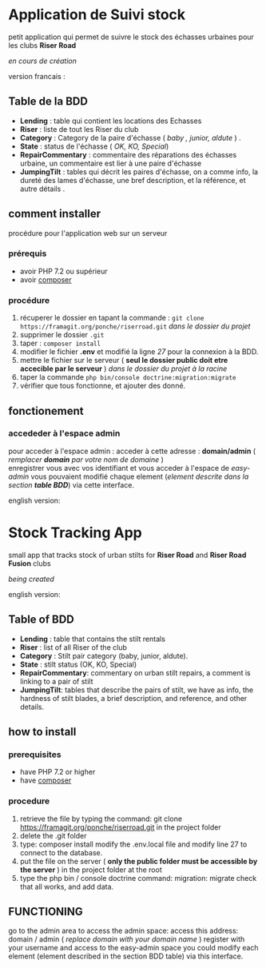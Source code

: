 # Application de Suivi stock 

petit application qui permet de suivre le stock des échasses urbaines pour les clubs **Riser Road** 


_en cours de création_ 

version francais : 

## Table de la BDD  

- **Lending** : table qui contient les locations des Echasses
- **Riser** : liste de tout les Riser du club 
- **Category** : Category de la paire d'échasse ( _baby , junior, aldute_ ) . 
- **State** : status de l'échasse ( _OK, KO, Special_) 
- **RepairCommentary** : commentaire des réparations des échasses urbaine, un commentaire est lier à une paire d'échasse
- **JumpingTilt** : tables qui décrit les paires d'échasse, on a comme info, la dureté des lames d'échasse, une bref description, et la référence, et autre détails . 

## comment installer 

procédure pour l'application web sur un serveur 

### prérequis

- avoir PHP 7.2 ou supérieur 
- avoir [composer](https://getcomposer.org/)  

### procédure 

1. récuperer le dossier en tapant la commande : `git clone https://framagit.org/ponche/riserroad.git` 
_dans le dossier du projet_ 
2. supprimer le dossier `.git`
3. taper : `composer install`
4. modifier le fichier **.env** et modifié la ligne _27_ pour la connexion à la BDD. 
5. mettre le fichier sur le serveur ( **seul le dossier public doit etre accecible par le serveur** ) 
_dans le dossier du projet à la racine_ 
6. taper la commande `php bin/console doctrine:migration:migrate` 
7. vérifier que tous fonctionne, et ajouter des donné. 


## fonctionement 

### accededer à l'espace admin 
pour acceder à l'espace admin : 
acceder à cette adresse : **domain/admin** ( _remplacer **domain** par votre nom de domaine_ )   
enregistrer vous avec vos identifiant et vous acceder à l'espace de _easy-admin_ vous pouvaient modifié chaque element (_element descrite dans la section **table BDD**_)   via cette interface. 


english version:

# Stock Tracking App
small app that tracks stock of urban stilts for **Riser Road** and **Riser Road Fusion** clubs

_being created_

english version:

## Table of BDD

- **Lending** : table that contains the stilt rentals
- **Riser** : list of all Riser of the club
- **Category** : Stilt pair category (baby, junior, aldute).
- **State** : stilt status (OK, KO, Special)
- **RepairCommentary**: commentary on urban stilt repairs, a comment is linking to a pair of stilt
- **JumpingTilt**: tables that describe the pairs of stilt, we have as info, the hardness of stilt blades, a brief description, and reference, and other details.

## how to install


### prerequisites

- have PHP 7.2 or higher
- have [composer](https://getcomposer.org/) 
### procedure

1. retrieve the file by typing the command: git clone https://framagit.org/ponche/riserroad.git in the project folder
2. delete the .git folder
3. type: composer install
modify the .env.local  file and modify line 27 to connect to the database.
4. put the file on the server ( **only the public folder must be accessible by the server** ) in the project folder at the root
5. type the php bin / console doctrine command: migration: migrate
check that all works, and add data.
## FUNCTIONING

go to the admin area
to access the admin space: access this address: domain / admin ( _replace domain with your domain name_ )
register with your username and access to the easy-admin space you could modify each element (element described in the section BDD table) via this interface.

